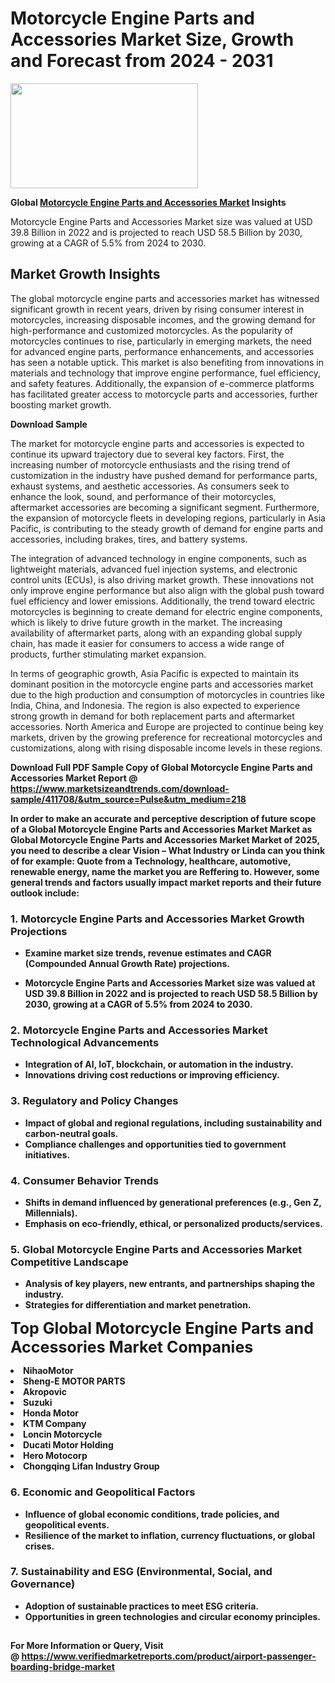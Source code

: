 <H1>Motorcycle Engine Parts and Accessories Market Size, Growth and Forecast from 2024 - 2031</H1><img class="aligncenter size-medium wp-image-584254" src="https://thirdeyenews.in/wp-content/uploads/2024/09/Global-Market-Research-300x168.jpeg" alt="" width="300" height="168" /><p><strong>Global&nbsp;<a href="https://www.marketsizeandtrends.com/download-sample/411708/&amp;utm_source=Pulse&amp;utm_medium=218">Motorcycle Engine Parts and Accessories Market</a> Insights</strong></p><p>Motorcycle Engine Parts and Accessories Market size was valued at USD 39.8 Billion in 2022 and is projected to reach USD 58.5 Billion by 2030, growing at a CAGR of 5.5% from 2024 to 2030.</p><p><h2>Market Growth Insights</h2> <p>The global motorcycle engine parts and accessories market has witnessed significant growth in recent years, driven by rising consumer interest in motorcycles, increasing disposable incomes, and the growing demand for high-performance and customized motorcycles. As the popularity of motorcycles continues to rise, particularly in emerging markets, the need for advanced engine parts, performance enhancements, and accessories has seen a notable uptick. This market is also benefiting from innovations in materials and technology that improve engine performance, fuel efficiency, and safety features. Additionally, the expansion of e-commerce platforms has facilitated greater access to motorcycle parts and accessories, further boosting market growth.</p> <p><strong>Download Sample</strong></p> <p>The market for motorcycle engine parts and accessories is expected to continue its upward trajectory due to several key factors. First, the increasing number of motorcycle enthusiasts and the rising trend of customization in the industry have pushed demand for performance parts, exhaust systems, and aesthetic accessories. As consumers seek to enhance the look, sound, and performance of their motorcycles, aftermarket accessories are becoming a significant segment. Furthermore, the expansion of motorcycle fleets in developing regions, particularly in Asia Pacific, is contributing to the steady growth of demand for engine parts and accessories, including brakes, tires, and battery systems.</p> <p>The integration of advanced technology in engine components, such as lightweight materials, advanced fuel injection systems, and electronic control units (ECUs), is also driving market growth. These innovations not only improve engine performance but also align with the global push toward fuel efficiency and lower emissions. Additionally, the trend toward electric motorcycles is beginning to create demand for electric engine components, which is likely to drive future growth in the market. The increasing availability of aftermarket parts, along with an expanding global supply chain, has made it easier for consumers to access a wide range of products, further stimulating market expansion.</p> <p>In terms of geographic growth, Asia Pacific is expected to maintain its dominant position in the motorcycle engine parts and accessories market due to the high production and consumption of motorcycles in countries like India, China, and Indonesia. The region is also expected to experience strong growth in demand for both replacement parts and aftermarket accessories. North America and Europe are projected to continue being key markets, driven by the growing preference for recreational motorcycles and customizations, along with rising disposable income levels in these regions.</p> <p><strong></p><p><span class=""><strong>Download Full PDF Sample Copy of Global Motorcycle Engine Parts and Accessories Market Report</strong> @ <a href="https://www.marketsizeandtrends.com/download-sample/411708/&amp;utm_source=Pulse&amp;utm_medium=218" target="_blank">https://www.marketsizeandtrends.com/download-sample/411708/&amp;utm_source=Pulse&amp;utm_medium=218</a></span></p><p>In order to make an accurate and perceptive description of future scope of a Global&nbsp;Motorcycle Engine Parts and Accessories Market Market as Global&nbsp;Motorcycle Engine Parts and Accessories Market Market of 2025, you need to describe a clear Vision &ndash; What Industry or Linda can you think of for example: Quote from a Technology, healthcare, automotive, renewable energy, name the market you are Reffering to. However, some general trends and factors usually impact market reports and their future outlook include:</p><h3>1.&nbsp;<strong>Motorcycle Engine Parts and Accessories Market Growth Projections</strong></h3><ul><li>Examine market size trends, revenue estimates and CAGR (Compounded Annual Growth Rate) projections.</li><li><p>Motorcycle Engine Parts and Accessories Market size was valued at USD 39.8 Billion in 2022 and is projected to reach USD 58.5 Billion by 2030, growing at a CAGR of 5.5% from 2024 to 2030.</p></li></ul><h3>2.&nbsp;<strong>Motorcycle Engine Parts and Accessories Market Technological Advancements</strong></h3><ul><li>Integration of AI, IoT, blockchain, or automation in the industry.</li><li>Innovations driving cost reductions or improving efficiency.</li></ul><h3>3.&nbsp;<strong>Regulatory and Policy Changes</strong></h3><ul><li>Impact of global and regional regulations, including sustainability and carbon-neutral goals.</li><li>Compliance challenges and opportunities tied to government initiatives.</li></ul><h3>4.&nbsp;<strong>Consumer Behavior Trends</strong></h3><ul><li>Shifts in demand influenced by generational preferences (e.g., Gen Z, Millennials).</li><li>Emphasis on eco-friendly, ethical, or personalized products/services.</li></ul><h3>5.&nbsp;<strong>Global Motorcycle Engine Parts and Accessories Market Competitive Landscape</strong></h3><ul><li>Analysis of key players, new entrants, and partnerships shaping the industry.</li><li>Strategies for differentiation and market penetration.</li></ul><p data-pm-slice="1 1 []"><span style="color: inherit; font-family: inherit; font-size: 25px;">Top Global Motorcycle Engine Parts and Accessories Market Companies</span></p><div class="" data-test-id=""><p><li>NihaoMotor</li><li> Sheng-E MOTOR PARTS</li><li> Akropovic</li><li> Suzuki</li><li> Honda Motor</li><li> KTM Company</li><li> Loncin Motorcycle</li><li> Ducati Motor Holding</li><li> Hero Motocorp</li><li> Chongqing Lifan Industry Group</li></p></div><h3>6.&nbsp;<strong>Economic and Geopolitical Factors</strong></h3><ul><li>Influence of global economic conditions, trade policies, and geopolitical events.</li><li>Resilience of the market to inflation, currency fluctuations, or global crises.</li></ul><h3>7.&nbsp;<strong>Sustainability and ESG (Environmental, Social, and Governance)</strong></h3><ul><li>Adoption of sustainable practices to meet ESG criteria.</li><li>Opportunities in green technologies and circular economy principles.</li></ul><h2><strong style="font-size: 14px;">For More Information or Query, Visit @&nbsp;</strong><a style="background-color: #ffffff; font-size: 14px;" href="https://www.marketsizeandtrends.com/report/motorcycle-engine-parts-and-accessories-market/" target="_blank">https://www.verifiedmarketreports.com/product/airport-passenger-boarding-bridge-market</a></h2>

